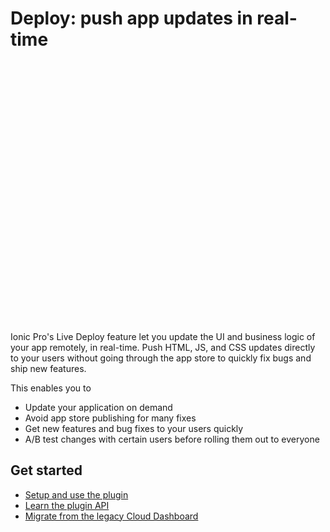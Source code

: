 # Deploy: push app updates in real-time

<br>

<script src="https://fast.wistia.com/embed/medias/2702mkf530.jsonp" async></script>
<script src="https://fast.wistia.com/assets/external/E-v1.js" async></script>
<div class="wistia_embed wistia_async_2702mkf530" style="height:400px;width:640px">&nbsp;</div>

Ionic Pro's Live Deploy feature let you update the UI and business logic of your app remotely, in real-time. Push HTML, JS, and CSS updates directly to your users without going through the
app store to quickly fix bugs and ship new features.

This enables you to

* Update your application on demand
* Avoid app store publishing for many fixes
* Get new features and bug fixes to your users quickly
* A/B test changes with certain users before rolling them out to everyone

## Get started

* [Setup and use the plugin](/pro/deploy/setup/)
* [Learn the plugin API](/pro/deploy/plugin-api.html)
* [Migrate from the legacy Cloud Dashboard](/pro/migration/live-updates.html)
